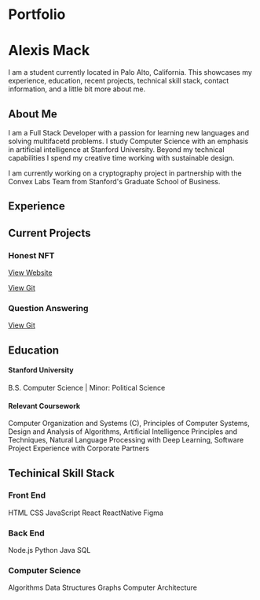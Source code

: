 # Portfolio

# Alexis Mack

I am a student currently located in Palo Alto, California. This showcases my experience, education, recent projects, technical skill stack, contact information, and a little bit more about me.



## About Me
I am a Full Stack Developer with a passion for learning new languages and solving multifacetd problems. I study Computer Science with an emphasis in artificial intelligence at Stanford University. Beyond my technical capabilities I spend my creative time working with sustainable design. 

I am currently working on a cryptography project in partnership with the Convex Labs Team from Stanford's Graduate School of Business.

## Experience 
### 

## Current Projects 
### Honest NFT 
[View Website](https://www.honestnft.xyz/)

[View Git](https://github.com/Convex-Labs/honestnft-shenanigans)

### Question Answering 
[View Git](kerikailiwang.com)

## Education
#### Stanford University 
B.S. Computer Science | Minor: Political Science 
#### Relevant Coursework 
Computer Organization and Systems (C), Principles of Computer Systems, Design and Analysis of Algorithms, Artificial Intelligence Principles and Techniques, Natural Language Processing with Deep Learning, Software Project Experience with Corporate Partners


## Techinical Skill Stack

### Front End

HTML CSS JavaScript React ReactNative Figma

### Back End

Node.js Python Java SQL

### Computer Science

Algorithms Data Structures Graphs Computer Architecture
